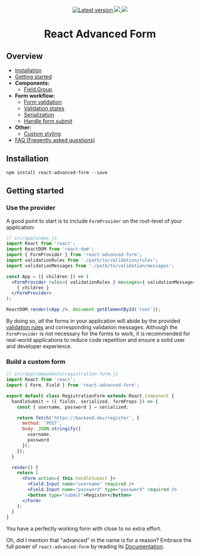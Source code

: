 <p align="center">
  <a href="https://www.npmjs.com/package/react-advanced-form">
    <img src="https://img.shields.io/npm/v/react-advanced-form.svg" title="Latest version" />
  </a>
  <a href="https://david-dm.org/kettanaito/react-advanced-form" title="Dependencies status">
    <img src="https://david-dm.org/kettanaito/react-advanced-form/status.svg"/>
  </a>
  <a href="https://david-dm.org/kettanaito/react-advanced-form?type=dev" title="devDependencies status">
    <img src="https://david-dm.org/kettanaito/react-advanced-form/dev-status.svg"/>
  </a>
</p>

<h1 align="center">React Advanced Form</h1>

## Overview
* [Installation](#installation)
* [Getting started](#getting-started)
* **Components:**
  * [Field.Group](./docs/components/Field.Group.md)
* **Form workflow:**
  * [Form validation](./docs/validation.md)
  * [Validation states](./docs/validation-states.md)
  * [Serialization](./docs/serialization.md)
  * [Handle form submit](./docs/submit.md)
* **Other:**
  * [Custom styling](./docs/custom-styling.md)
* [FAQ (Freqently asked questions)](./FAQ.md)

## Installation
```
npm install react-advanced-form --save
```

## Getting started
### Use the provider
A good point to start is to include `FormProvider` on the root-level of your application:

```jsx
// src/app/index.js
import React from 'react';
import ReactDOM from 'react-dom';
import { FormProvider } from 'react-advanced-form';
import validationRules from './path/to/validation/rules';
import validationMessages from './path/to/validation/messages';

const App = ({ children }) => (
  <FormProvider rules={ validationRules } messages={ validationMessages }>
    { children }
  </FormProvider>
);

ReactDOM.render(<App />, document.getElementById('root'));
```

By doing so, *all* the forms in your application will abide by the provided [validation rules](./docs/validation-rules.md) and corresponding validation messages. Although the `FormProvider` is not necessary for the forms to work, it is recommended for real-world applications to reduce code repetition and ensure a solid user and developer experience.

### Build a custom form
```jsx
// src/app/components/registration-form.js
import React from 'react';
import { Form, Field } from 'react-advanced-form';

export default class RegistrationForm extends React.Component {
  handleSubmit = ({ fields, serialized, formProps }) => {
    const { username, password } = serialized;

    return fetch('https://backend.dev/register', {
      method: 'POST',
      body: JSON.stringify({
        username,
        password
      });
    });
  }

  render() {
    return (
      <Form action={ this.handleSubmit }>
        <Field.Input name="username" required />
        <Field.Input name="password" type="password" required />
        <button type="submit">Register</button>
      </Form>
    );
  }
}
```
You have a perfectly working form with close to no extra effort.

Oh, did I mention that "advanced" in the name is for a reason? Embrace the full power of `react-advanced-form` by reading its [Documentation](./docs).
